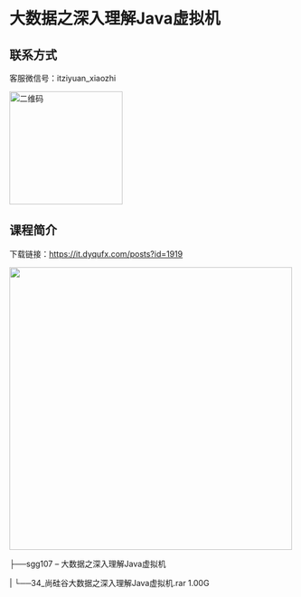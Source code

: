 # 大数据之深入理解Java虚拟机

## 联系方式

客服微信号：itziyuan_xiaozhi

<img src="https://ziyuanyun.oss-cn-guangzhou.aliyuncs.com/common/20240614073449/666b82192834a.jpg" width="200" height="200" alt="二维码">

## 课程简介

下载链接：https://it.dyqufx.com/posts?id=1919

<img src="https://ziyuanyun.oss-cn-guangzhou.aliyuncs.com/yun/20240515183605/664490154ab90.jpg" width="500" alt="">

  ├──sgg107 &#8211; 大数据之深入理解Java虚拟机

 | └──34_尚硅谷大数据之深入理解Java虚拟机.rar 1.00G

  